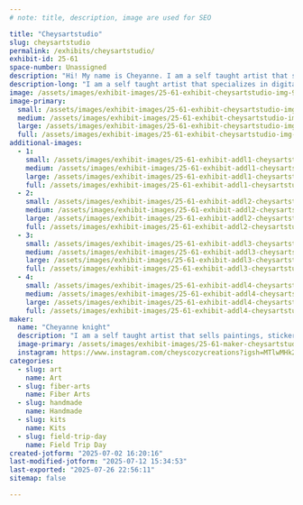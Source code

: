 ```yaml
---
# note: title, description, image are used for SEO

title: "Cheysartstudio"
slug: cheysartstudio
permalink: /exhibits/cheysartstudio/
exhibit-id: 25-61
space-number: Unassigned
description: "Hi! My name is Cheyanne. I am a self taught artist that specializes in digital art and crochet!"
description-long: "I am a self taught artist that specializes in digital art and crochet! I have a wide variety of crochet items ranging from small keychains and toys to Blankets and wearables. I also have a large selection of art work in a variety of forms like sticker, painting, art prints and more!"
image: /assets/images/exhibit-images/25-61-exhibit-cheysartstudio-img-9266-large.jpeg
image-primary: 
  small: /assets/images/exhibit-images/25-61-exhibit-cheysartstudio-img-9266-small.jpeg
  medium: /assets/images/exhibit-images/25-61-exhibit-cheysartstudio-img-9266-medium.jpeg
  large: /assets/images/exhibit-images/25-61-exhibit-cheysartstudio-img-9266-large.jpeg
  full: /assets/images/exhibit-images/25-61-exhibit-cheysartstudio-img-9266-full.jpeg
additional-images: 
  - 1:
    small: /assets/images/exhibit-images/25-61-exhibit-addl1-cheysartstudio-img-8487-small.jpeg
    medium: /assets/images/exhibit-images/25-61-exhibit-addl1-cheysartstudio-img-8487-medium.jpeg
    large: /assets/images/exhibit-images/25-61-exhibit-addl1-cheysartstudio-img-8487-large.jpeg
    full: /assets/images/exhibit-images/25-61-exhibit-addl1-cheysartstudio-img-8487-full.jpeg
  - 2:
    small: /assets/images/exhibit-images/25-61-exhibit-addl2-cheysartstudio-img-9263-small.jpeg
    medium: /assets/images/exhibit-images/25-61-exhibit-addl2-cheysartstudio-img-9263-medium.jpeg
    large: /assets/images/exhibit-images/25-61-exhibit-addl2-cheysartstudio-img-9263-large.jpeg
    full: /assets/images/exhibit-images/25-61-exhibit-addl2-cheysartstudio-img-9263-full.jpeg
  - 3:
    small: /assets/images/exhibit-images/25-61-exhibit-addl3-cheysartstudio-img-8486-small.jpeg
    medium: /assets/images/exhibit-images/25-61-exhibit-addl3-cheysartstudio-img-8486-medium.jpeg
    large: /assets/images/exhibit-images/25-61-exhibit-addl3-cheysartstudio-img-8486-large.jpeg
    full: /assets/images/exhibit-images/25-61-exhibit-addl3-cheysartstudio-img-8486-full.jpeg
  - 4:
    small: /assets/images/exhibit-images/25-61-exhibit-addl4-cheysartstudio-img-8529-small.jpeg
    medium: /assets/images/exhibit-images/25-61-exhibit-addl4-cheysartstudio-img-8529-medium.jpeg
    large: /assets/images/exhibit-images/25-61-exhibit-addl4-cheysartstudio-img-8529-large.jpeg
    full: /assets/images/exhibit-images/25-61-exhibit-addl4-cheysartstudio-img-8529-full.jpeg
maker: 
  name: "Cheyanne knight"
  description: "I am a self taught artist that sells paintings, stickers, art prints and crochet items all hand made and designed by me."
  image-primary: /assets/images/exhibit-images/25-61-maker-cheysartstudio-img-6263-medium.jpeg
  instagram: https://www.instagram.com/cheyscozycreations?igsh=MTlwMHk2cGI4dTUxcA%3D%3D&utm_source=qr
categories: 
  - slug: art
    name: Art
  - slug: fiber-arts
    name: Fiber Arts
  - slug: handmade
    name: Handmade
  - slug: kits
    name: Kits
  - slug: field-trip-day
    name: Field Trip Day
created-jotform: "2025-07-02 16:20:16"
last-modified-jotform: "2025-07-12 15:34:53"
last-exported: "2025-07-26 22:56:11"
sitemap: false

---
```

